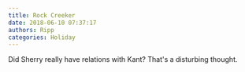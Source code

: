 ```yaml
---
title: Rock Creeker
date: 2018-06-10 07:37:17
authors: Ripp
categories: Holiday
---
```


 Did Sherry really have relations with Kant? That's a disturbing thought.